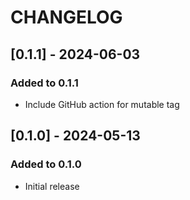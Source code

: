 # CHANGELOG

## [0.1.1] - 2024-06-03

### Added to 0.1.1

- Include GitHub action for mutable tag

## [0.1.0] - 2024-05-13

### Added to 0.1.0

- Initial release
